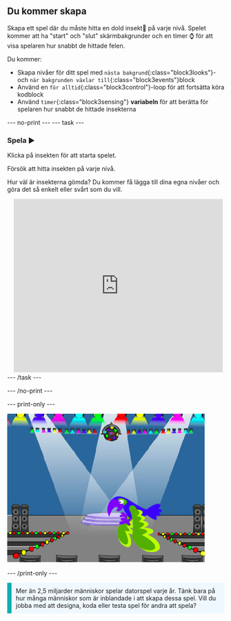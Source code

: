 ## Du kommer skapa

Skapa ett spel där du måste hitta en dold insekt🐞 på varje nivå. Spelet kommer att ha "start" och "slut" skärmbakgrunder och en timer ⌚ för att visa spelaren hur snabbt de hittade felen.

Du kommer:
+ Skapa nivåer för ditt spel med `nästa bakgrund`{:class="block3looks"}- och `när bakgrunden växlar till`{:class="block3events"}block
+ Använd en `för alltid`{:class="block3control"}-loop för att fortsätta köra kodblock
+ Använd `timer`{:class="block3sensing"} **variabeln** för att berätta för spelaren hur snabbt de hittade insekterna

--- no-print ---
--- task --- 
### Spela ▶️
<div style="display: flex; flex-wrap: wrap">
<div style="flex-basis: 200px; flex-grow: 1">  
Klicka på insekten för att starta spelet.

Försök att hitta insekten på varje nivå.

Hur väl är insekterna gömda? Du kommer få lägga till dina egna nivåer och göra det så enkelt eller svårt som du vill.

</div>
<div class="scratch-preview" style="margin-left: 15px;">
  <iframe allowtransparency="true" width="485" height="402" src="https://scratch.mit.edu/projects/embed/827205162/?autostart=false" frameborder="0"></iframe>
</div>
</div>
--- /task ---

--- /no-print ---

--- print-only ---

![Det färdiga projektet.](images/showcase_static.png)

--- /print-only ---

<p style="border-left: solid; border-width:10px; border-color: #0faeb0; background-color: aliceblue; padding: 10px;">
Mer än 2,5 miljarder människor spelar datorspel varje år. Tänk bara på hur många människor som är inblandade i att skapa dessa spel. Vill du jobba med att designa, koda eller testa spel för andra att spela? 
</p>
